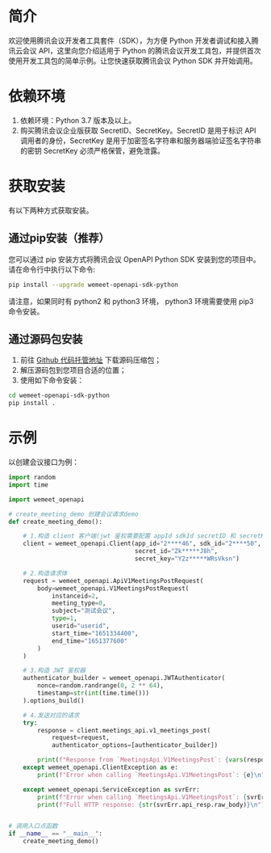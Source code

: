 # 简介
欢迎使用腾讯会议开发者工具套件（SDK），为方便 Python 开发者调试和接入腾讯云会议 API，这里向您介绍适用于 Python 的腾讯会议开发工具包，并提供首次使用开发工具包的简单示例。让您快速获取腾讯会议 Python SDK 并开始调用。

# 依赖环境
1. 依赖环境：Python 3.7 版本及以上。
2. 购买腾讯会议企业版获取 SecretID、SecretKey。SecretID 是用于标识 API 调用者的身份，SecretKey 是用于加密签名字符串和服务器端验证签名字符串的密钥 SecretKey 必须严格保管，避免泄露。

# 获取安装
有以下两种方式获取安装。
## 通过pip安装（推荐）
您可以通过 pip 安装方式将腾讯会议 OpenAPI Python SDK 安装到您的项目中。
请在命令行中执行以下命令:

```bash
pip install --upgrade wemeet-openapi-sdk-python
```
请注意，如果同时有 python2 和 python3 环境， python3 环境需要使用 pip3 命令安装。
## 通过源码包安装
1. 前往 [Github 代码托管地址](https://github.com/TencentCloud/wemeet-openapi-sdk-python) 下载源码压缩包；
2. 解压源码包到您项目合适的位置；
3. 使用如下命令安装：
```bash
cd wemeet-openapi-sdk-python
pip install .
```

# 示例

以创建会议接口为例：
```Python
import random
import time

import wemeet_openapi

# create_meeting_demo 创建会议请求demo
def create_meeting_demo():

    # 1.构造 client 客户端(jwt 鉴权需要配置 appId sdkId secretID 和 secretKey)
    client = wemeet_openapi.Client(app_id="2****46", sdk_id="2****50",
                                   secret_id="Zk*****J8h",
                                   secret_key="Y2z*****WRsVksn")

    # 2.构造请求体
    request = wemeet_openapi.ApiV1MeetingsPostRequest(
        body=wemeet_openapi.V1MeetingsPostRequest(
            instanceid=2,
            meeting_type=0,
            subject="测试会议",
            type=1,
            userid="userid",
            start_time="1651334400",
            end_time="1651377600"
        )
    )

    # 3.构造 JWT 鉴权器
    authenticator_builder = wemeet_openapi.JWTAuthenticator(
        nonce=random.randrange(0, 2 ** 64),
        timestamp=str(int(time.time()))
    ).options_build()

    # 4.发送对应的请求
    try:
        response = client.meetings_api.v1_meetings_post(
            request=request,
            authenticator_options=[authenticator_builder])

        print(f"Response from `MeetingsApi.V1MeetingsPost`: {vars(response)}\n")
    except wemeet_openapi.ClientException as e:
        print(f"Error when calling `MeetingsApi.V1MeetingsPost`: {e}\n")

    except wemeet_openapi.ServiceException as svrErr:
        print(f"Error when calling `MeetingsApi.V1MeetingsPost`: {svrErr}\n")
        print(f"Full HTTP response: {str(svrErr.api_resp.raw_body)}\n")


# 调用入口点函数
if __name__ == "__main__":
    create_meeting_demo()
```
